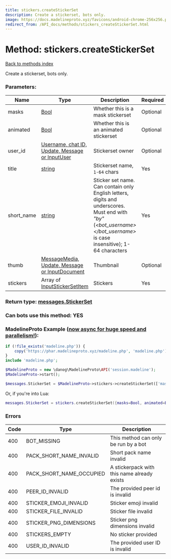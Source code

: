 ```yaml
---
title: stickers.createStickerSet
description: Create a stickerset, bots only.
image: https://docs.madelineproto.xyz/favicons/android-chrome-256x256.png
redirect_from: /API_docs/methods/stickers_createStickerSet.html
---
```

# Method: stickers.createStickerSet
[Back to methods index](index.md)



Create a stickerset, bots only.

### Parameters:

| Name     |    Type       | Description | Required |
|----------|---------------|-------------|----------|
|masks|[Bool](../types/Bool.md) | Whether this is a mask stickerset | Optional|
|animated|[Bool](../types/Bool.md) | Whether this is an animated stickerset | Optional|
|user\_id|[Username, chat ID, Update, Message or InputUser](../types/InputUser.md) | Stickerset owner | Optional|
|title|[string](../types/string.md) | Stickerset name, `1-64` chars | Yes|
|short\_name|[string](../types/string.md) | Sticker set name. Can contain only English letters, digits and underscores. Must end with *"*by*<bot username="">"</bot>* (*<bot_username></bot_username>* is case insensitive); 1-64 characters | Yes|
|thumb|[MessageMedia, Update, Message or InputDocument](../types/InputDocument.md) | Thumbnail | Optional|
|stickers|Array of [InputStickerSetItem](../types/InputStickerSetItem.md) | Stickers | Yes|


### Return type: [messages.StickerSet](../types/messages.StickerSet.md)

### Can bots use this method: **YES**


### MadelineProto Example ([now async for huge speed and parallelism!](https://docs.madelineproto.xyz/docs/ASYNC.html)):


```php
if (!file_exists('madeline.php')) {
    copy('https://phar.madelineproto.xyz/madeline.php', 'madeline.php');
}
include 'madeline.php';

$MadelineProto = new \danog\MadelineProto\API('session.madeline');
$MadelineProto->start();

$messages.StickerSet = $MadelineProto->stickers->createStickerSet(['masks' => Bool, 'animated' => Bool, 'user_id' => InputUser, 'title' => 'string', 'short_name' => 'string', 'thumb' => InputDocument, 'stickers' => [InputStickerSetItem, InputStickerSetItem], ]);
```

Or, if you're into Lua:

```lua
messages.StickerSet = stickers.createStickerSet({masks=Bool, animated=Bool, user_id=InputUser, title='string', short_name='string', thumb=InputDocument, stickers={InputStickerSetItem}, })
```

### Errors

| Code | Type     | Description   |
|------|----------|---------------|
|400|BOT_MISSING|This method can only be run by a bot|
|400|PACK_SHORT_NAME_INVALID|Short pack name invalid|
|400|PACK_SHORT_NAME_OCCUPIED|A stickerpack with this name already exists|
|400|PEER_ID_INVALID|The provided peer id is invalid|
|400|STICKER_EMOJI_INVALID|Sticker emoji invalid|
|400|STICKER_FILE_INVALID|Sticker file invalid|
|400|STICKER_PNG_DIMENSIONS|Sticker png dimensions invalid|
|400|STICKERS_EMPTY|No sticker provided|
|400|USER_ID_INVALID|The provided user ID is invalid|



